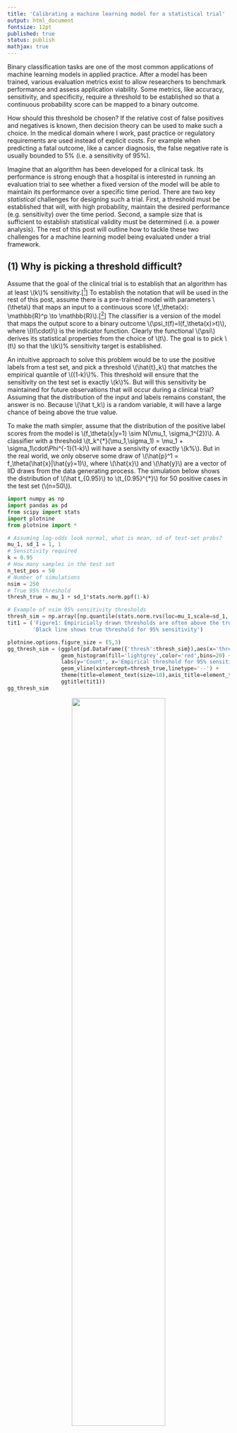 ```yaml
---
title: 'Calibrating a machine learning model for a statistical trial'
output: html_document
fontsize: 12pt
published: true
status: publish
mathjax: true
---
```


Binary classification tasks are one of the most common applications of machine learning models in applied practice. After a model has been trained, various evaluation metrics exist to allow researchers to benchmark performance and assess application viability. Some metrics, like accuracy, sensitivity, and specificity, require a threshold to be established so that a continuous probability score can be mapped to a binary outcome. 

How should this threshold be chosen? If the relative cost of false positives and negatives is known, then decision theory can be used to make such a choice. In the medical domain where I work, past practice or regulatory requirements are used instead of explicit costs. For example when predicting a fatal outcome, like a cancer diagnosis, the false negative rate is usually bounded to 5% (i.e. a sensitivity of 95%).

Imagine that an algorithm has been developed for a clinical task. Its performance is strong enough that a hospital is interested in running an evaluation trial to see whether a fixed version of the model will be able to maintain its performance over a specific time period. There are two key *statistical* challenges for designing such a trial. First, a threshold must be established that will, with high probability, maintain the desired performance (e.g. sensitivity) over the time period. Second, a sample size that is sufficient to establish statistical validity must be determined (i.e. a power analysis). The rest of this post will outline how to tackle these two challenges for a machine learning model being evaluated under a trial framework.

## (1) Why is picking a threshold difficult?

Assume that the goal of the clinical trial is to establish that an algorithm has at least \\(k\\)% sensitivity.[[^1]] To establish the notation that will be used in the rest of this post, assume there is a pre-trained model with parameters \\(\theta\\) that maps an input to a continuous score \\(f_\theta(x): \mathbb{R}^p \to \mathbb{R}\\).[[^2]] The classifier is a version of the model that maps the output score to a binary outcome \\(\psi_t(f)=I(f_\theta(x)>t)\\), where \\(I(\cdot)\\) is the indicator function. Clearly the functional \\(\psi\\) derives its statistical properties from the choice of \\(t\\). The goal is to pick \\(t\\) so that the \\(k\\)% sensitivity target is established.

An intuitive approach to solve this problem would be to use the positive labels from a test set, and pick a threshold \\(\hat{t}_k\\) that matches the empirical quantile of \\((1-k)\\)%. This threshold will ensure that the sensitivity on the test set is exactly \\(k\\)%. But will this sensitivity be maintained for future observations that will occur during a clinical trial? Assuming that the distribution of the input and labels remains constant, the answer is no. Because \\(\hat t_k\\) is a random variable, it will have a large chance of being above the true value. 

To make the math simpler, assume that the distribution of the positive label scores from the model is \\(f_\theta(x\|y=1) \sim N(\mu_1, \sigma_1^{2})\\). A classifier with a threshold \\(t_k^{\*}(\mu_1,\sigma_1) = \mu_1 + \sigma_1\cdot\Phi^{-1}(1-k)\\) will have a sensivity of exactly \\(k\%\\). But in the real world, we only observe some draw of \\(\hat{p}^1 = f_\theta(\hat{x}\|\hat{y}=1)\\), where \\(\hat{x}\\) and \\(\hat{y}\\) are a vector of IID draws from the data generating process. The simulation below shows the distribution of \\(\hat t_{0.95}\\) to \\(t_{0.95}^{\*}\\) for 50 positive cases in the test set (\\(n=50\\)).


```python
import numpy as np
import pandas as pd
from scipy import stats
import plotnine
from plotnine import *

# Assuming log-odds look normal, what is mean, sd of test-set probs?
mu_1, sd_1 = 1, 1
# Sensitivity required
k = 0.95
# How many samples in the test set
n_test_pos = 50
# Number of simulations
nsim = 250
# True 95% threshold
thresh_true = mu_1 + sd_1*stats.norm.ppf(1-k)

# Example of nsim 95% sensitivity thresholds
thresh_sim = np.array([np.quantile(stats.norm.rvs(loc=mu_1,scale=sd_1, size=n_test_pos, random_state=s),1-k) for s in range(nsim)])
tit1 = ('Figure1: Empiricially drawn thresholds are often above the true threshold\n'
        'Black line shows true threshold for 95% sensitivity')

plotnine.options.figure_size = (5,3)
gg_thresh_sim = (ggplot(pd.DataFrame({'thresh':thresh_sim}),aes(x='thresh')) + 
                 geom_histogram(fill='lightgrey',color='red',bins=20) + theme_bw() + 
                 labs(y='Count', x='Empirical threshold for 95% sensitivity') + 
                 geom_vline(xintercept=thresh_true,linetype='--') +
                 theme(title=element_text(size=10),axis_title=element_text(size=9)) + 
                 ggtitle(tit1))
gg_thresh_sim
```

<p align="center"><img src="/figures/power_calc_phn_2_0.png" width="65%"></p>

Most of the time \\(\hat{t}_{0.95}\\) would lead to long-run sensitivity of below 95%! Even if the 5th percentile were symmetric then at best \\(P(\hat{t} > t^*) = 0.5\\)

## (2) Getting \\(k\\)% sensitivity \\(j\\)% of the time

Since the intuitive approach will yield a threshold that will fail to give an asymptotic threshold target at least half of the time, a more robust method would be to select \\(\hat{t}\\) so that it will achieve an asymptotic  sensitivity of **at least** \\(k\%\\) for \\(j\%\\) of the time (this is equivalent to a one-sided confidence interval). Of course picking a \\(t\\) that is very small (e.g. \\(\hat{t}=\min[\hat{p}_1]-10\\)) will guarantee a sensitivity of at least \\(k\%\\) close to 100% of the time, but this will yield unnessary false positives (as sensitivity increases, the false positive rate must necessarily as well). An ideal threshold estimator will have a \\(\hat t \leq t^*\\) exactly \\(j\%\\) of the time (no more and no less).[[^3]] This property is known as the [coverage](https://en.wikipedia.org/wiki/Coverage_probability).

In order to find this one-sided confidence interval, the distribution of \\(\hat t_k\\) has to be known. Unfortunately there is no parametric distribution for such a statistic. Instead non-parametric methods must be used. The first (and my preferred) approach is to use the bias-corrected and accelerated (BCa) bootstrap. Even before taking the bootstrap, the distribution of \\(\hat t_{0.95}\\) is skewed as Figure 1 shows above. Simpler bootstrapping approaches will fail both because there is a bias in the bootstrapped sample (the mean of the bootstrapped quantiles is larger than the empirical quantile) and because there is a right-skew in the data. The simulations below will show that the BCa gets close to the target coverage of \\(j=80\\)%.


```python
from arch.bootstrap import IIDBootstrap

# "Confidence" of sensivitiy
j = 0.80
# Number of bootstrap samples to take
nboot = 1000

seed = 1234
np.random.seed(seed)

cn_boot = ['basic','percentile','norm','bca']
holder = np.zeros([nsim, len(cn_boot)]) # Four boot
for i in range(nsim):
  # if (i + 1) % 25 == 0:    
  #   print('Iteration %i of %i' % (i+1,nsim))
  # A draw of the data from the universe of test set probabilities
  phat_1 = np.random.randn(n_test_pos)*sd_1 + mu_1
  bs = IIDBootstrap(a=phat_1) # CI for the different approaches
  lb = [bs.conf_int(func=np.quantile, reps=nboot, method=meth, size=j, tail='lower', extra_kwargs={'q':1-k})[0,0] for meth in cn_boot]
  holder[i,:] = np.array(lb)

# The Bias-Correction+Acceleration gets very close to j% coverage (when j=80%)
df_sim = pd.DataFrame(holder,columns=cn_boot).melt(None,None,'method','lb')
df_sim = df_sim.groupby('method').lb.apply(lambda x: np.mean(x <= thresh_true)).reset_index()
df_sim = df_sim.assign(error=lambda x: (x.lb - j)*100).sort_values('error',ascending=False).reset_index(None,True)
np.round(df_sim,2)
```

<div>
<style scoped>
    .dataframe tbody tr th:only-of-type {
        vertical-align: middle;
    }

    .dataframe tbody tr th {
        vertical-align: top;
    }

    .dataframe thead th {
        text-align: left;
    }
</style>
<table border="1" class="dataframe">
  <thead>
    <tr style="text-align: left;">
      <th>method</th>
      <th>lb</th>
      <th>error</th>
    </tr>
  </thead>
  <tbody>
    <tr>
      <td>bca</td>
      <td>0.78</td>
      <td>-2.0</td>
    </tr>
    <tr>
      <td>norm</td>
      <td>0.68</td>
      <td>-11.6</td>
    </tr>
    <tr>
      <td>basic</td>
      <td>0.65</td>
      <td>-14.8</td>
    </tr>
    <tr>
      <td>percentile</td>
      <td>0.64</td>
      <td>-16.0</td>
    </tr>
  </tbody>
</table>
</div>


The BCa bootstrap gets a coverage of 78% for a target of 80% which is very good, especially considering the small sample size and skewed/biased distribution of the test statistic (see example below).


```python
ex_stat = bs.apply(func=np.quantile, reps=nboot, extra_kwargs={'q':1-k}).flatten()

tit2 = ('Figure 2: Skewed distribtution of the bootstrapped 5th percentile\n'
        'Red line is empirical quantile, black line is bootstrap mean')
plotnine.options.figure_size = (5,3)
gg_bs = (ggplot(pd.DataFrame({'x':ex_stat}),aes(x='x')) + 
         geom_histogram(fill='lightgrey',color='blue',bins=20) + theme_bw() + 
         labs(y='Count', x='Bootstrapped threshold for 95% sensitivity') + 
         theme(title=element_text(size=10),axis_title=element_text(size=9)) + 
         geom_vline(xintercept=np.mean(ex_stat),color='black') + 
         geom_vline(xintercept=np.quantile(phat_1, 1-k),color='red') + 
         ggtitle(tit2))
gg_bs
```

<p align="center"><img src="/figures/power_calc_phn_6_0.png" width="60%"></p>

An alternative to the BCa bootstrap is to use Neyman-Pearson umbrella (NP-Umbrella) algorithm detailed in [*Tong et al* (2018)](https://advances.sciencemag.org/content/4/2/eaao1659). Define the Type-II error risk of a classifier \\(R(\psi(f)) = E[\hat \psi(f(x)) \neq y \| y=1]\\). This is equivalent to 1 minus the sensitivity. Next assume that the classifier uses the \\(r^{th}\\) rank-order statistic from the distribution of positive labels: \\(\hat\{\psi\}_r\\) is the r-th order statistic: \\(p_{(1)}^1 \leq p_{(2)}^1 \leq ... \leq p_{(n)}^1\\). The umbrella algorithm appeals to a slight modification the CDF of rank-order statistics:

$$
\begin{align*}
P( R(\hat{\psi}_r) > 1-k ) &\leq 1 - \sum_{l=r}^n \begin{pmatrix} n \\ r \end{pmatrix} (1-k)^l k^{n-l} = v(r) 
\end{align*}
$$

To find the rank \\(r\\) that leads to a type-II less than \\((1-j)\\)% of the time the goal is to find \\(r^* = \max_r [v(r) \leq 1-j]\\). The function below shows the relationship between the sample size and the require rank needed to obtain this bound.


```python
from scipy.special import comb

def umbrella_thresh(n,k,j, ret_df=False):
  rank_seq = np.arange(n+1)
  rank_pdf = np.array([comb(n, l, True)*((1-k)**l)*((k)**(n-l)) for l in rank_seq])
  rank_cdf = np.array([rank_pdf[l:].sum() for l in rank_seq])
  res = pd.DataFrame({'rank':rank_seq, 'pdf':rank_pdf, 'cdf':rank_cdf, 'delt':1-rank_cdf})
  if ret_df:
    return res
  r_max = max(res[res.delt <= 1-j]['rank'].max(),1)
  return r_max

n_seq = np.arange(50,201,5)
r_star = np.array([umbrella_thresh(n,k,j) for n in n_seq])
df_r = pd.DataFrame({'r':r_star, 'n':n_seq})

plotnine.options.figure_size = (4.5,3.5)
gg_r = (ggplot(df_r,aes(x='n',y='r')) + geom_point() + 
        ggtitle('Figure 3: Umbrella-algorithm results for k=%i%%, j=%i%%' % (k*100,j*100)) + 
        scale_y_continuous(breaks=list(np.arange(1,8))) + 
        theme_bw() + theme(axis_ticks_minor_y=element_blank()) + 
        labs(x='# of positive samples',y='Rank threshold'))
gg_r
```

<p align="center"><img src="/figures/power_calc_phn_8_0.png" width="60%"></p>


Notice that for 50 positive samples a rank-order of one (i.e. the minimum) is necessary to ensure that the sensitivity is at least 95%, 80% of the time. This ends up being a much tighter bound than what is actually needed. Even though the CDF is *exact*, because it is from a discrete distribution, for small sample sizes finding a value equal to exactly \\((1-j)\\)% is impossible (i.e. there is no rank 1.5, only 1 or 2). The table below shows that for our considered sample size and sensitivity, \\(j\\) needs to be either 92% or 72% for the NP-Umbrella to be efficient. 

```python
np.round(umbrella_thresh(n=n_test_pos, k=k, j=j, ret_df=True).head().iloc[1:],2)
```

<div>
<style scoped>
    .dataframe tbody tr th:only-of-type {
        vertical-align: middle;
    }

    .dataframe tbody tr th {
        vertical-align: top;
    }

    .dataframe thead th {
        text-align: left;
    }
</style>
<table border="1" class="dataframe">
  <thead>
    <tr style="text-align: left;">
      <th>rank</th>
      <th>pdf</th>
      <th>cdf</th>
      <th>delt</th>
    </tr>
  </thead>
  <tbody>
    <tr>
      <td>1</td>
      <td>0.20</td>
      <td>0.92</td>
      <td>0.08</td>
    </tr>
    <tr>
      <td>2</td>
      <td>0.26</td>
      <td>0.72</td>
      <td>0.28</td>
    </tr>
    <tr>
      <td>3</td>
      <td>0.22</td>
      <td>0.46</td>
      <td>0.54</td>
    </tr>
    <tr>
      <td>4</td>
      <td>0.14</td>
      <td>0.24</td>
      <td>0.76</td>
    </tr>
  </tbody>
</table>
</div>


Figure 4 below shows, as the above table would suggest, that the NP-Umbrella gets an actual of \\(j\\)=92% using a rank-order of one as a threshold, leading to a distribution of thresholds that is too conservative. Note that even if the mean of the NP-Umbrella thresholds was shifted to the right so that \\(j\\)=80%, the variance of the thresholds would still be larger. If the code-block below is changed so that \\(j\\)=92%, the variance of the NP-Umbrella can still be shown to be larger using [Levene's test](https://docs.scipy.org/doc/scipy/reference/generated/scipy.stats.levene.html).


```python
seed = 1234
np.random.seed(seed)

r_star = umbrella_thresh(n_test_pos, k, j)
cn_comp = ['thresh_umb','thresh_bca','sens_umb', 'sens_bca']
holder = np.zeros([nsim, len(cn_comp)]) # Four boot
for i in range(nsim):
  phat_1 = np.random.randn(n_test_pos)*sd_1 + mu_1
  thresh_umb = np.sort(phat_1)[r_star-1]
  thresh_bca = IIDBootstrap(a=phat_1).conf_int(func=np.quantile, reps=nboot, method='bca', size=j, tail='lower', extra_kwargs={'q':1-k})[0,0]
  sens_umb = 1-stats.norm.cdf(thresh_umb,mu_1,sd_1)
  sens_bca = 1-stats.norm.cdf(thresh_bca,mu_1,sd_1)
  holder[i,:] = np.array([thresh_umb, thresh_bca, sens_umb, sens_bca])

df_comp = pd.DataFrame(holder,columns=cn_comp).melt()
df_comp = pd.concat([pd.DataFrame(df_comp.variable.str.split('_',1,True).rename(columns={0:'metric',1:'method'})),
           df_comp[['value']]],1)

di = {'thresh':'Threshold','sens':'Sensitivity'}
df_v = pd.DataFrame({'metric':['thresh','sens'],'value':[thresh_true,0.95]})
df_j = df_comp.merge(df_v,'left','metric',suffixes=('','_true')).groupby(['metric','method'])
df_j = df_j.apply(lambda x: np.mean(x.value < x.value_true)).reset_index().rename(columns={0:'rate'})
df_j = df_j.assign(x=[0.9,0.9,-0.3,-0.3],y=[25,20,1.0,0.8])
plotnine.options.figure_size=(7.5,3.5)
gg_comp = (ggplot(df_comp,aes(x='value',fill='method')) + 
           geom_density(alpha=0.5,color='black') + 
           labs(y='Density',x='Metric') + 
           facet_wrap('~metric',labeller=labeller(metric=di),scales='free') + 
           theme_bw() + theme(panel_spacing_x=0.4) + 
           geom_text(aes(x='x',y='y',label='rate',color='method'),data=df_j) + 
           geom_vline(aes(xintercept='value'),df_v) + 
           guides(color=False) + 
           ggtitle('Figure 4: BCa vs NP-Umbrella') + 
           scale_fill_discrete(name='Method',labels=['BCa','Umbrella']))
gg_comp
```

<p align="center"><img src="/figures/power_calc_phn_12_0.png" width="85%"></p>

In summary picking a threshold is difficult because \\(\psi_t(\hat p_1)\\) is what is observed from some random sample \\(\hat x\\) whereas the distribution of \\(\psi_t(p_1)\\) for all \\(x\\) is needed to establish an asymptotically valid threshold. This fundamental uncertainty leads to a choice of \\(\hat t\\) that is conservative so that the threshold statistic can obtain a targeted asymptotic sensitivity \\(j\\)% of the time. The BCa bootstrap does a good job at this and has a more exact confidence bound than the NP-Umbrella for smaller-sized samples as well as being more efficient.

## (3) Finding the sample size to reject \\(k_0 \leq k\\)

The final stage of designing an evaluation trial for a machine learning algorithm is similar to a standard clinical trial: sample-size justifications based on a power analysis. Sections (1) and (2) showed how to pick a threshold \\(\hat t\\) that will obtain a sensitivity bound with high probability. Now assume that the model possesses an asymptotic sensitivity of \\(k\\)%. To establish statistical significance a null hypothesis of the form \\(H_0: k_0 \leq l\\)  in favour of \\(H_A: k_0 > l\\). Unfortunately \\(l\\) cannot be set to \\(k\\), because the null would not be rejected as the number of samples increased because the null would be true! Could the failure to reject the null be considered evidence in favour of the hypothesis? Unfortunately not not rejecting can be caused by either a lack of samples or a true null.

By setting \\(l=k-b < k\\) then a sufficient number of samples will lead to a rejection of the null.[[^4]] As the \\(b\\)% buffer grows the null hypothesis becomes easier to reject, but the uncertainty around how close the model is to its desired performance level will increase. Ideally \\(b \to 0\\), but this would require \\(n \to \infty\\). There is no free lunch! 

Because sensitivity is a binomial proportion, its distributional form can be [approximated](https://en.wikipedia.org/wiki/Binomial_proportion_confidence_interval). If \\(\hat s\\) is the observed sensitivity of the trial, then the statistic \\(s_0\\) has a normal distribution under the null:

$$
s_0 = \frac{\hat{s} - l}{\sqrt{\frac{l(1-l)}{n}}} = \frac{\hat{s} - l}{\sigma_l} \sim N(0,1)
$$

If the trial will reject a null hypothesis at the \\((1-\alpha)\\)% level, then it is easy to determine the critical value at which \\(s_0\\) will be rejected.

$$
s^*_0(\alpha) = l + \sigma_l \cdot \Phi^{-1}(1-\alpha) 
$$

Since \\(l\\) was chosen to be less than \\(k\\), the observed statistic will actually come from its distribution under the alternative hypothesis.

$$
s_A = \frac{\hat{s} - k}{\sigma_k} \sim N(0,1)
$$

To carry out a power analysis it is sufficient to see how many observations are necessary for \\(s_A\\) to reject the null \\((1-\beta)\\)% of the time (i.e. when \\(\hat s\\) is greater than the critical value \\(s_0^*(\alpha)\\)).

$$
\begin{align*}
\hat{s} &> l + \sigma_l \cdot \Phi^{-1}_\alpha \\
\frac{\hat{s}-k}{\sigma_k} &> \frac{(l-k) + \sigma_l \cdot \Phi^{-1}_{1-\alpha}}{\sigma_k} \sim N(0, 1) \\
s_A &> \sqrt{n} \cdot\frac{(l-k)}{\sqrt{k(1-k)}} + \sqrt{\frac{l(1-l)}{k(1-k)}} \Phi^{-1}_{1-\alpha}
\end{align*}
$$

If \\(s_A^* = \Phi^{-1}(\beta)\\), then \\(s_A > s_A^*\\) \\((1-\beta)\\)% of the time. Plugging this into the above formula yields:

$$
\begin{align*}
n^* &= \inf_n \hspace{2mm} \{ s_A(n) \geq \Phi^{-1}_\beta \} \\
n^* &= \Bigg[ \frac{\sqrt{k(k-k)}\Phi^{-1}_\beta - \sqrt{l(1-l)}\Phi^{-1}_{1-\alpha}}{l-k} \Bigg]^2
\end{align*}
$$

The plots below will show how different levels of \\(k\\), \\(b\\), and \\(\beta\\) lead to different requirements for \\(n^*\\).


```python
def n_star(k, b, beta, alpha):
  assert (b > 0) & (b < k)
  l = k - b
  term1 = np.sqrt(k*(1-k))*stats.norm.ppf(beta)
  term2 = np.sqrt(l*(1-l))*stats.norm.ppf(1-alpha)
  term3 = l - k 
  stat = ((term1 - term2)/term3)**2
  return stat

k_seq = [0.85, 0.90, 0.95]
b_seq = [0.01, 0.03, 0.05]
beta_seq = [0.10, 0.15, 0.20]
params = np.array(np.meshgrid(k_seq, b_seq, beta_seq)).T.reshape(-1,3)
params = pd.DataFrame(params,columns=['k','b','beta'])
params.insert(0,'n',params.apply(lambda x: n_star(x.k, x.b, x.beta, 0.05),1))

plotnine.options.figure_size = (7,4)
gg_n = (ggplot(params, aes(x='b',y='n')) + 
        geom_point() + geom_line() + theme_bw() + 
        scale_y_log10() + 
        labs(y='n (log-scale)') + 
        ggtitle('Figure 5: Number of sample needed to reject null') +
        facet_grid('k~beta', labeller=label_both) + 
        theme(panel_spacing_x=0.2, axis_ticks_minor_y=element_blank()))
gg_n
```

<p align="center"><img src="/figures/power_calc_phn_15_0.png" width="70%"></p>

Figure 5 shows three stylized facts. First, increasing \\(k\\) makes it easier to reject the null. This is because it's easier to distinguish the difference between a sensitivity of 99% and 98% compared to 51% and 75%. Second, and obviously, lowering \\(\beta\\) increases the number of samples needed. The third and most important factor is \\(b\\). Increasing \\(b\\) from 1% to 5% can lead to a decrease in the number of samples by a factor of 30! 

The implications of this are that high sensitivity targets are difficult to prove because if \\(k-l\\)=95%, then \\(k\\)=100! Just as central banks can hit the [zero lower bound](https://en.wikipedia.org/wiki/Zero_lower_bound) when setting interest rate policies, there are some thresholds that cannot be establish if the nominal level is too high. Note that the sample-size formula \\(n^*\\) is based on a normal approximation of a binomial proportion. The simulation below shows that this approximation is yields an estimate predicted power that is within 2% of the actual power target.


```python
np.random.seed(1234)  # For reproducibility

nsim = 5000
power_sim = []
for jj, rr in params.iterrows():
  n, k, b, beta = int(np.ceil(rr['n'])), rr['k'], rr['b'], rr['beta']
  l = k - b
  holder = []
  for ii in range(nsim):
    # Realized sensitivity
    s_hat = np.random.binomial(n, k) / n
    # Statistic under the null
    sd_l = np.sqrt(l*(1-l)/n)
    s_0 = (s_hat - l)/sd_l
    pval = 1-stats.norm.cdf(s_0)
    holder.append(pval)
  beta_hat = 1-np.mean(np.array(holder) < 0.05)
  rr_2 = rr.append(pd.Series({'beta_hat':beta_hat}))
  power_sim.append(rr_2)
power_res = pd.concat(power_sim,1).T
```


```python
plotnine.options.figure_size = (5,3)
yt = list(np.arange(0.05, 0.251, 0.05))
gg_power = (ggplot(power_res, aes(x='beta',y='beta_hat')) + 
            geom_point() + theme_bw() + 
            geom_abline(slope=1,intercept=0,color='blue') + 
            scale_y_continuous(breaks=yt, limits=(0.05,0.25)) + 
            scale_x_continuous(breaks=yt, limits=(0.05,0.25)) + 
            labs(x='Predicted power',y='Actual power') + 
            ggtitle('Figure 6: Accuracy of binomial approximation for power calculations'))
gg_power
```

<p align="center"><img src="/figures/power_calc_phn_18_0.png" width="75%"></p>

## (4) Applied example

To conclude the post we will use the tools discussed in sections (1)-(3) to design and evaluate how well the threshold and sample size calculations works for a specific example. Assume the algorithm has a target sensitivity of 95%, the null hypothesis is set to 90% with a 5% type-I error rate. The desired power is 80%. The threshold is going to be generated based on 50 positive test set samples with 80% confidence. The `n_star` function tells us that a total of 184 positive class patients will be needed to reject the null 80% of the time.


```python
k, l, alpha, beta, j = 0.95, 0.90, 0.05, 1-0.8, 0.8
b = k - l
n_study = int(np.ceil(n_star(k,b,beta,alpha)))
print('We need %i samples for the study' % n_study)

np.random.seed(1234)

nsim = 1000
holder = np.zeros([nsim, 2])
for i in range(nsim):
  # A draw of the data from the universe of test sets
  phat_1_test = np.random.randn(n_test_pos)*sd_1 + mu_1
  # Get the confidence interval for the threshold
  bs = IIDBootstrap(a=phat_1_test)
  threshold = bs.conf_int(func=np.quantile, reps=nboot, method='bca', size=j, tail='lower', extra_kwargs={'q':1-k})[0,0]
  # A draw of the data on the trial dataset
  phat_1_trial = np.random.randn(n_study)*sd_1 + mu_1
  # Testing
  sens_trial = np.mean(phat_1_trial > threshold)
  stat_trial = (sens_trial - l) / np.sqrt(l*(1-l) / n_study)
  pval_trial = 1-stats.norm.cdf(stat_trial)
  holder[i] = np.array([sens_trial, pval_trial])

df_trial = pd.DataFrame(holder,columns=['sens','pval'])
print('Reject the null %0.1f%% of the time\nAverage sensitivity: %0.1f%%' % 
      (np.mean(df_trial.pval<alpha)*100, df_trial.sens.mean()*100))
```

    We need 184 samples for the study
    Reject the null 83.5% of the time
    Average sensitivity: 96.4%


The threshold obtained by the bootstrapping method obtains an average sensitivity of 96.4%, just slightly higher than the targeted level of 95%, highlighting the importance of using the lower-bound on the threshold to ensure a slightly conservative measure. The study was slightly overpowered as the null is rejected 83.5% of the time. This overshoot is due to a combination of the normal approximation error in the binomial proportion statistic as well as the the conservatism in the threshold. Nevertheless it is better to be over- rather than under-powered when designing a trial to validate an important algorithm that could have significant effect on a patient population.

This post has explained what the main statistical challenges are for validating a binary classifier in a statistical trial and the two-step process needed to 1) find an appropriate threshold, and 2) find an appropriate sample size. As machine learning models become used in more domains, having a rigorous statistical procedure for their adoption will become increasingly important.

* * * 

[^1]: Metrics other than sensitivity can be used of course: precision, specificity, etc. The math in the rest of the this post is based on this type-II error rate assumption, but can be adjusted for the appropriate metric.

[^2]: By pre-trained I mean that \\(\theta\\) has been learned on data outside of the test set.

[^3]: Remember that when \\(\hat t_k < t_k^{\*}\\), the asymptotic sensitivity will be greater than \\(k\\)% and when \\(\hat t_k > t_k^{\*}\\) the asymptotic sensitivity will be less than \\(k\\)%.

[^4]: At this point it must be assumed that the threshold is less than equal to the true asymptotic threshold.
